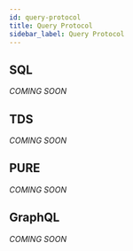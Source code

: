 ```yaml
---
id: query-protocol
title: Query Protocol
sidebar_label: Query Protocol
---
```

## SQL

_COMING SOON_

## TDS

_COMING SOON_

## PURE

_COMING SOON_

## GraphQL

_COMING SOON_
